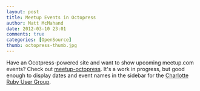 ```yaml
---
layout: post
title: Meetup Events in Octopress
author: Matt McMahand
date: 2012-03-10 23:01
comments: true
categories: [OpenSource]
thumb: octopress-thumb.jpg
---
```


Have an Ocotpress-powered site and want to show upcoming meetup.com events? Check out [meetup-octopress](https://github.com/invalidusrname/meetup-octopress). It's a work in progress, but good enough to display dates and event names in the sidebar for the [Charlotte Ruby User Group](http://www.charlotteruby.org).
